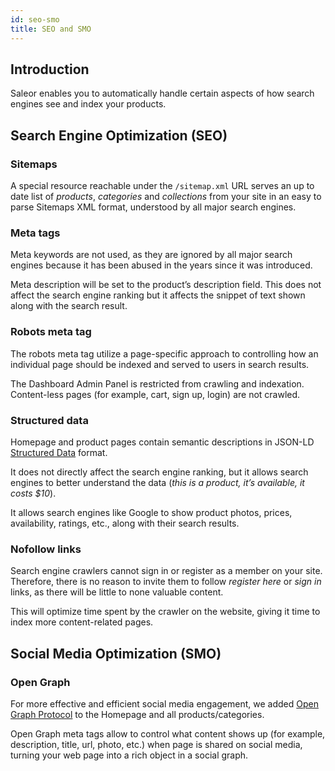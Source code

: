 ```yaml
---
id: seo-smo
title: SEO and SMO
---
```

## Introduction

Saleor enables you to automatically handle certain aspects of how search engines see and index your products.

## Search Engine Optimization (SEO)

### Sitemaps

A special resource reachable under the `/sitemap.xml` URL serves an up to date list of _products_, _categories_ and _collections_ from your site in an easy to parse Sitemaps XML format, understood by all major search engines.


### Meta tags

Meta keywords are not used, as they are ignored by all major search engines because it has been abused in the years since it was introduced.

Meta description will be set to the product’s description field. This does not affect the search engine ranking but it affects the snippet of text shown along with the search result.


### Robots meta tag

The robots meta tag utilize a page-specific approach to controlling how an individual page should be indexed and served to users in search results.

The Dashboard Admin Panel is restricted from crawling and indexation. Content-less pages (for example, cart, sign up, login) are not crawled.


### Structured data

Homepage and product pages contain semantic descriptions in JSON-LD [Structured Data](https://developers.google.com/search/docs/guides/intro-structured-data) format.

It does not directly affect the search engine ranking, but it allows search engines to better understand the data (_this is a product, it’s available, it costs $10_).

It allows search engines like Google to show product photos, prices, availability, ratings, etc., along with their search results.


### Nofollow links
Search engine crawlers cannot sign in or register as a member on your site. Therefore, there is no reason to invite them to follow _register here_ or _sign in_ links, as there will be little to none valuable content.

This will optimize time spent by the crawler on the website, giving it time to index more content-related pages.

## Social Media Optimization (SMO)

### Open Graph

For more effective and efficient social media engagement, we added [Open Graph Protocol](https://ogp.me/) to the Homepage and all products/categories.

Open Graph meta tags allow to control what content shows up (for example, description, title, url, photo, etc.) when page is shared on social media, turning your web page into a rich object in a social graph.